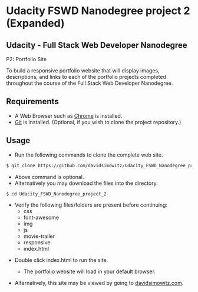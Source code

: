 Udacity FSWD Nanodegree project 2 (Expanded)
============================================

Udacity - Full Stack Web Developer Nanodegree
---------------------------------------------
P2: Portfolio Site

To build a responsive portfolio website that will display images, descriptions, and links to each of the portfolio projects completed throughout the course of the Full Stack Web Developer Nanodegree.


Requirements
------------

+ A Web Browser such as [Chrome](https://www.google.com/chrome/browser/) is installed.
+ [Git](https://git-scm.com/downloads) is installed.
  (Optional, if you wish to clone the project repository.)

Usage
-----

* Run the following commands to clone the complete web site.

```bash
$ git clone https://github.com/davidsimowitz/Udacity_FSWD_Nanodegree_project_2.git
```
  + Above command is optional.
  + Alternatively you may download the files into the directory.
  
```bash
$ cd Udacity_FSWD_Nanodegree_project_2
```
  + Verify the following files/folders are present before continuing:
    * css
    * font-awesome
    * img
    * js
    * movie-trailer
    * responsive
    * index.html


* Double click index.html to run the site.

  + The portfolio website will load in your default browser.

* Alternatively, this site may be viewed by going to [davidsimowitz.com](www.davidsimowitz.com).


